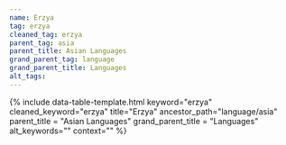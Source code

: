 ```yaml
---
name: Erzya
tag: erzya
cleaned_tag: erzya
parent_tag: asia
parent_title: Asian Languages
grand_parent_tag: language
grand_parent_title: Languages
alt_tags: 
---
```


{% include data-table-template.html 
  keyword="erzya" 
  cleaned_keyword="erzya" 
  title="Erzya"
  ancestor_path="language/asia" 
  parent_title = "Asian Languages"
  grand_parent_title = "Languages"
  alt_keywords=""
  context=""
%}

